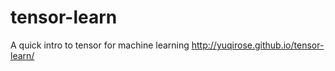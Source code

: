 # tensor-learn
A quick intro to tensor for machine learning 
http://yuqirose.github.io/tensor-learn/
